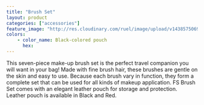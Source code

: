 ```yaml
---
title: "Brush Set"
layout: product
categories: ["accessories"]
feature_image: "http://res.cloudinary.com/ruel/image/upload/v1438575069/fs/brushset_leather_PB246532.jpg"
colors:
    - color_name: Black-colored pouch
      hex: 
---
```

This seven-piece make-up brush set is the perfect travel companion you will want in your bag! Made with fine brush hair, these brushes are gentle on the skin and easy to use. Because each brush vary in function, they form a complete set that can be used for all kinds of makeup application. FS Brush Set comes with an elegant leather pouch for storage and protection. Leather pouch is available in Black and Red.